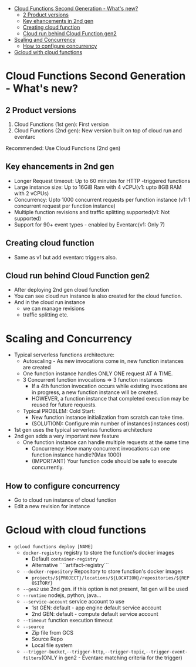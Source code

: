- [Cloud Functions Second Generation - What's new?](#cloud-functions-second-generation---whats-new)
  - [2 Product versions](#2-product-versions)
  - [Key ehancements in 2nd gen](#key-ehancements-in-2nd-gen)
  - [Creating cloud function](#creating-cloud-function)
  - [Cloud run behind Cloud Function gen2](#cloud-run-behind-cloud-function-gen2)
- [Scaling and Concurrency](#scaling-and-concurrency)
  - [How to configure concurrency](#how-to-configure-concurrency)
- [Gcloud with cloud functions](#gcloud-with-cloud-functions)
# Cloud Functions Second Generation - What's new?
## 2 Product versions
1. Cloud Functions (1st gen): First version
2. Cloud Functions (2nd gen): New version built on top of cloud run and eventarc

Recommended: Use Cloud Functions (2nd gen)
## Key ehancements in 2nd gen
- Longer Request timeout: Up to 60 minutes for HTTP -triggered functions
- Large instance size: Up to 16GiB Ram with 4 vCPU(v1: upto 8GB RAM with 2 vCPUs)
- Concurrency: Upto 1000 concurrent requests per function instance (v1: 1 concurrent request per function instance)
- Multiple function revisions and traffic splitting supported(v1: Not supported)
- Support for 90+ event types - enabled by Eventarc(v1: Only 7)

## Creating cloud function
- Same as v1 but add eventarc triggers also.

## Cloud run behind Cloud Function gen2
- After deploying 2nd gen cloud function
- You can see cloud run instance is also created for the cloud function.
- And in the cloud run instance 
  - we can manage revisions
  - traffic splitting etc.

# Scaling and Concurrency
- Typical serverless functions architecture:
  - Autoscaling - As new invocations come in, new function instances are created
  - One function instance handles ONLY ONE request AT A TIME.
  - 3 Concurrent function invocations => 3 function instances
    - If a 4th function invocation occurs while existing invocations are in progress, a new function instance will be created.
    - HOWEVER, a function instance that completed execution may be reused for future requests.
  - Typical PROBLEM: Cold Start:
    - New function instance initialization from scratch can take time.
    - (SOLUTION): Configure min number of instances(instances cost)
- 1st gen uses the typical serverless functions architecture
- 2nd gen adds a very important new feature
  - One function instance can handle multiple requests at the same time
    - Concurrency: How many concurrent invocations can one function instance handle?(Max 1000)
    - (IMPORTANT) Your function code should be safe to execute concurrently.

## How to configure concurrency
- Go to cloud run instance of cloud function
- Edit a new revision for instance

# Gcloud with cloud functions
- ```gcloud functions deploy [NAME]```
  - ```docker-registry``` registry to store the function's docker images
    - Default ```container-registry```
    - Alternative ````artifact-registry```
  - ```--docker-repository``` Repository to store function's docker images
    - ```projects/${PROJECT}/locations/${LOCATION}/repositories/${REPOSITORY}```
  - ```--gen2``` use 2nd gen. if this option is not present, 1st gen will be used
  - ```--runtime``` nodejs, python, java...
  - ```--service-account``` service account to use
    - 1st GEN: default - app engine default service account
    - 2nd GEN: default - compute default service account
  - ```--timeout``` function execution timeout
  - ```--source```
    - Zip file from GCS
    - Source Repo
    - Local file system
  - ```--trigger-bucket```,```--trigger-http```,```--trigger-topic```,```--trigger-event-filters```(ONLY in gen2 - Eventarc matching criteria for the trigger)
